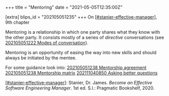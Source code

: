 +++
title = "Mentoring"
date = "2021-05-05T12:35:00Z"

[extra]
blips_id = "202105051235"
+++
On [[#stanier-effective-manager](/blips/tags/stanier-effective-manager)], 9th chapter

Mentoring is a relationship in which one party shares what they know with the other party. It consists mostly of a series of *directive* conversations (see [202105051222 Modes of conversation](/blips/202105051222-modes-of-conversation)).

Mentoring is an opportunity of easing the way into new skills and should always be initiated by the mentee.

For some guidance look into:
[202105051238 Mentorship agreement](/blips/202105051238-mentorship-agreement)
[202105051238 Mentorship matrix](/blips/202105051238-mentorship-matrix)
[202111040850 Asking better questions](/blips/202111040850-asking-better-questions)


[[#stanier-effective-manager](/blips/tags/stanier-effective-manager)]: Stanier, Dr. James. _Become an Effective Software Engineering Manager_. 1st ed. S.l.: Pragmatic Bookshelf, 2020.
